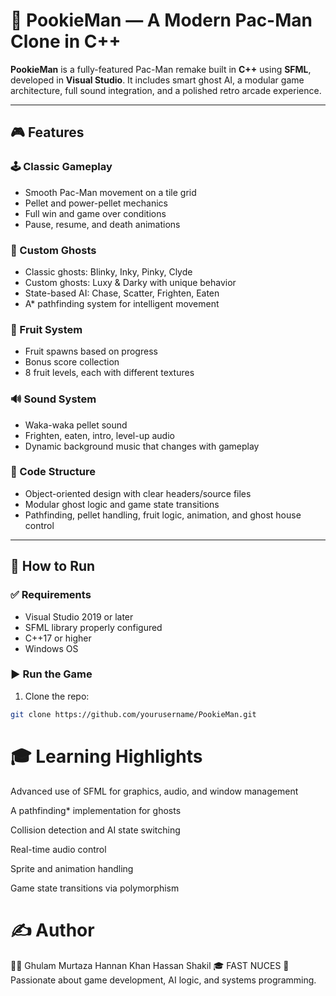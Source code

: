 # 👾 PookieMan — A Modern Pac-Man Clone in C++

**PookieMan** is a fully-featured Pac-Man remake built in **C++** using **SFML**, developed in **Visual Studio**. It includes smart ghost AI, a modular game architecture, full sound integration, and a polished retro arcade experience.

---

## 🎮 Features

### 🕹 Classic Gameplay
- Smooth Pac-Man movement on a tile grid
- Pellet and power-pellet mechanics
- Full win and game over conditions
- Pause, resume, and death animations

### 👻 Custom Ghosts
- Classic ghosts: Blinky, Inky, Pinky, Clyde
- Custom ghosts: Luxy & Darky with unique behavior
- State-based AI: Chase, Scatter, Frighten, Eaten
- A* pathfinding system for intelligent movement

### 🍓 Fruit System
- Fruit spawns based on progress
- Bonus score collection
- 8 fruit levels, each with different textures

### 🔊 Sound System
- Waka-waka pellet sound
- Frighten, eaten, intro, level-up audio
- Dynamic background music that changes with gameplay

### 🧩 Code Structure
- Object-oriented design with clear headers/source files
- Modular ghost logic and game state transitions
- Pathfinding, pellet handling, fruit logic, animation, and ghost house control

---

## 🚀 How to Run

### ✅ Requirements
- Visual Studio 2019 or later
- SFML library properly configured
- C++17 or higher
- Windows OS

### ▶️ Run the Game

1. Clone the repo:

```bash
git clone https://github.com/yourusername/PookieMan.git
```

# 🎓 Learning Highlights
Advanced use of SFML for graphics, audio, and window management

A pathfinding* implementation for ghosts

Collision detection and AI state switching

Real-time audio control

Sprite and animation handling

Game state transitions via polymorphism

# ✍️ Author
👨‍💻 Ghulam Murtaza Hannan Khan Hassan Shakil
🎓 FAST NUCES
🧠 Passionate about game development, AI logic, and systems programming.


